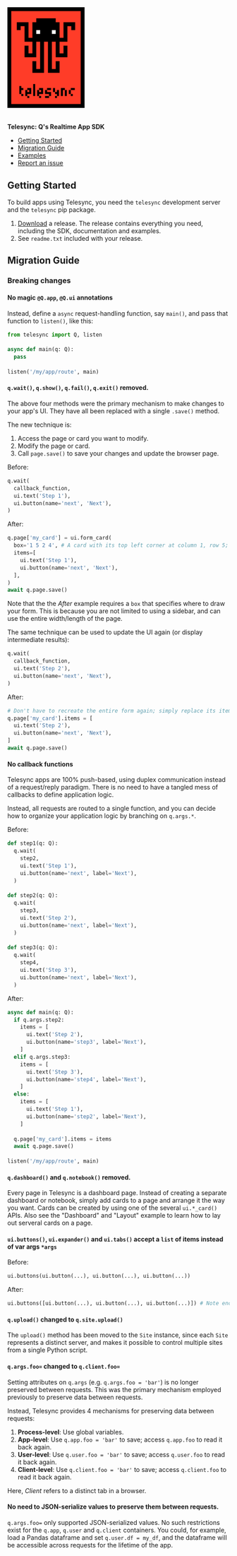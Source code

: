 <div><img width="175" src="assets/telesync.png"/></div><br/>

**Telesync: Q's Realtime App SDK**

- [Getting Started](#getting-started)
- [Migration Guide](#migration-guide)
- [Examples](https://github.com/h2oai/telesync/tree/master/py/examples)
- [Report an issue](https://github.com/h2oai/q/issues)

## Getting Started

To build apps using Telesync, you need the `telesync` development server and the `telesync` pip package.

1. [Download](https://github.com/h2oai/telesync/releases) a release. The release contains everything you need, including the SDK, documentation and examples.
2. See `readme.txt` included with your release.

## Migration Guide

### Breaking changes

#### No magic `@Q.app`, `@Q.ui` annotations

Instead, define a `async` request-handling function, say `main()`, and pass that function to `listen()`, like this:

```py
from telesync import Q, listen

async def main(q: Q):
  pass

listen('/my/app/route', main)
```

#### `q.wait()`, `q.show()`, `q.fail()`, `q.exit()` removed.

The above four methods were the primary mechanism to make changes to your app's UI. They have all been replaced with a single `.save()` method.

The new technique is:
1. Access the page or card you want to modify.
1. Modify the page or card.
1. Call `page.save()` to save your changes and update the browser page.

Before:

```py
q.wait(
  callback_function,
  ui.text('Step 1'),
  ui.button(name='next', 'Next'),
)
```

After:
```py
q.page['my_card'] = ui.form_card(
  box='1 5 2 4', # A card with its top left corner at column 1, row 5; 2 columns wide and 4 rows high.
  items=[
    ui.text('Step 1'),
    ui.button(name='next', 'Next'),
  ],
)
await q.page.save()
```

Note that the the *After* example requires a `box` that specifies where to draw your form. This is because you are not limited to using a sidebar, and can use the entire width/length of the page.

The same technique can be used to update the UI again (or display intermediate results):

```py
q.wait(
  callback_function,
  ui.text('Step 2'),
  ui.button(name='next', 'Next'),
)
```

After:
```py
# Don't have to recreate the entire form again; simply replace its items and save the page.
q.page['my_card'].items = [
  ui.text('Step 2'),
  ui.button(name='next', 'Next'),
]
await q.page.save()
```

#### No callback functions

Telesync apps are 100% push-based, using duplex communication instead of a request/reply paradigm. There is no need to have a tangled mess of callbacks to define application logic.

Instead, all requests are routed to a single function, and you can decide how to organize your application logic by branching on `q.args.*`.

Before:

```py
def step1(q: Q):
  q.wait(
    step2,
    ui.text('Step 1'),
    ui.button(name='next', label='Next'),
  )

def step2(q: Q):
  q.wait(
    step3,
    ui.text('Step 2'),
    ui.button(name='next', label='Next'),
  )

def step3(q: Q):
  q.wait(
    step4,
    ui.text('Step 3'),
    ui.button(name='next', label='Next'),
  )
```

After:

```py
async def main(q: Q):
  if q.args.step2:
    items = [
      ui.text('Step 2'),
      ui.button(name='step3', label='Next'),
    ]
  elif q.args.step3:
    items = [
      ui.text('Step 3'),
      ui.button(name='step4', label='Next'),
    ]
  else:
    items = [
      ui.text('Step 1'),
      ui.button(name='step2', label='Next'),
    ]

  q.page['my_card'].items = items
  await q.page.save()

listen('/my/app/route', main)
```

#### `q.dashboard()` and `q.notebook()` removed.

Every page in Telesync is a dashboard page. Instead of creating a separate dashboard or notebook, simply add cards to a page and arrange it the way you want. Cards can be created by using one of the several `ui.*_card()` APIs. Also see the "Dashboard" and "Layout" example to learn how to lay out serveral cards on a page.

#### `ui.buttons()`, `ui.expander()` and `ui.tabs()` accept a `list` of items instead of var args `*args`

Before:
```py
ui.buttons(ui.button(...), ui.button(...), ui.button(...))
```

After:
```py
ui.buttons([ui.button(...), ui.button(...), ui.button(...)]) # Note enclosing [ ]
```

#### `q.upload()` changed to `q.site.upload()`

The `upload()` method has been moved to the `Site` instance, since each `Site` represents a distinct server, and makes it possible to control multiple sites from a single Python script.

#### `q.args.foo=` changed to `q.client.foo=`

Setting attributes on `q.args` (e.g. `q.args.foo = 'bar'`) is no longer preserved between requests. This was the primary mechanism employed previously to preserve data between requests.

Instead, Telesync provides 4 mechanisms for preserving data between requests:

1. **Process-level**: Use global variables.
1. **App-level**: Use `q.app.foo = 'bar'` to save; access `q.app.foo` to read it back again.
1. **User-level**: Use `q.user.foo = 'bar'` to save; access `q.user.foo` to read it back again.
1. **Client-level**: Use `q.client.foo = 'bar'` to save; access `q.client.foo` to read it back again.

Here, *Client* refers to a distinct tab in a browser.

#### No need to JSON-serialize values to preserve them between requests.

`q.args.foo=` only supported JSON-serialized values. No such restrictions exist for the `q.app`, `q.user` and `q.client` containers. You could, for example, load a Pandas dataframe and set `q.user.df = my_df`, and the dataframe will be accessible across requests for the lifetime of the app.



